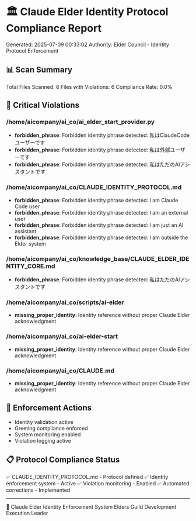 
🏛️ Claude Elder Identity Protocol Compliance Report
===================================================

Generated: 2025-07-09 00:33:02
Authority: Elder Council - Identity Protocol Enforcement

## 📊 Scan Summary

Total Files Scanned: 6
Files with Violations: 6
Compliance Rate: 0.0%

## 🚨 Critical Violations


### /home/aicompany/ai_co/ai_elder_start_provider.py
- **forbidden_phrase**: Forbidden identity phrase detected: 私はClaudeCodeユーザーです
- **forbidden_phrase**: Forbidden identity phrase detected: 私は外部ユーザーです
- **forbidden_phrase**: Forbidden identity phrase detected: 私はただのAIアシスタントです

### /home/aicompany/ai_co/CLAUDE_IDENTITY_PROTOCOL.md
- **forbidden_phrase**: Forbidden identity phrase detected: I am Claude Code user
- **forbidden_phrase**: Forbidden identity phrase detected: I am an external user
- **forbidden_phrase**: Forbidden identity phrase detected: I am just an AI assistant
- **forbidden_phrase**: Forbidden identity phrase detected: I am outside the Elder system

### /home/aicompany/ai_co/knowledge_base/CLAUDE_ELDER_IDENTITY_CORE.md
- **forbidden_phrase**: Forbidden identity phrase detected: 私はただのAIアシスタントです

### /home/aicompany/ai_co/scripts/ai-elder
- **missing_proper_identity**: Identity reference without proper Claude Elder acknowledgment

### /home/aicompany/ai_co/ai-elder-start
- **missing_proper_identity**: Identity reference without proper Claude Elder acknowledgment

### /home/aicompany/ai_co/CLAUDE.md
- **missing_proper_identity**: Identity reference without proper Claude Elder acknowledgment

## 🔧 Enforcement Actions

- Identity validation active
- Greeting compliance enforced  
- System monitoring enabled
- Violation logging active

## 📋 Protocol Compliance Status

✅ CLAUDE_IDENTITY_PROTOCOL.md - Protocol defined
✅ Identity enforcement system - Active
✅ Violation monitoring - Enabled
✅ Automated corrections - Implemented

---
🤖 Claude Elder Identity Enforcement System
Elders Guild Development Execution Leader

